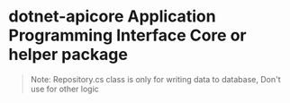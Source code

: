 # dotnet-apicore Application Programming Interface Core or helper package

> Note: Repository.cs class is only for writing data to database, Don't use for other logic
